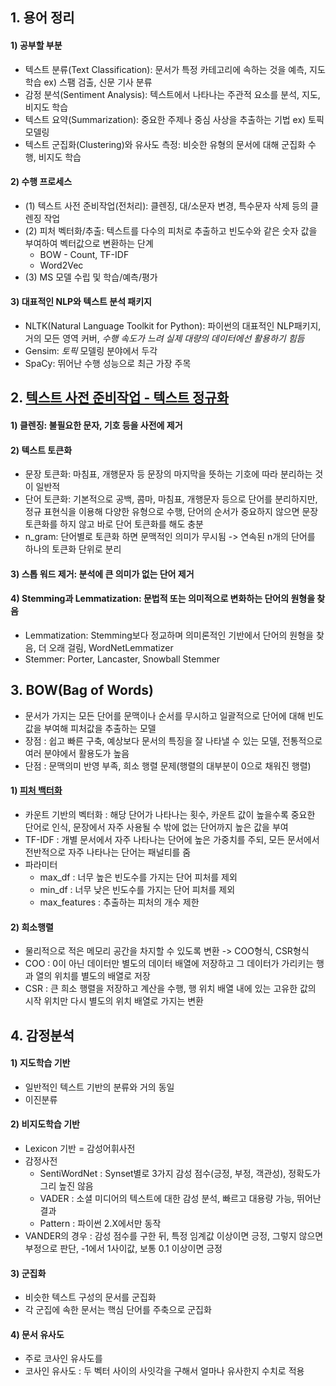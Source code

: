 ## 1. 용어 정리
#### 1) 공부할 부분
- 텍스트 분류(Text Classification): 문서가 특정 카테고리에 속하는 것을 예측, 지도학습 ex) 스팸 검출, 신문 기사 분류
- 감정 분석(Sentiment Analysis): 텍스트에서 나타나는 주관적 요소를 분석, 지도, 비지도 학습
- 텍스트 요약(Summarization): 중요한 주제나 중심 사상을 추출하는 기법 ex) 토픽 모델링
- 텍스트 군집화(Clustering)와 유사도 측정: 비슷한 유형의 문서에 대해 군집화 수행, 비지도 학습
#### 2) 수행 프로세스
- (1) 텍스트 사전 준비작업(전처리): 클렌징, 대/소문자 변경, 특수문자 삭제 등의 클렌징 작업
- (2) 피처 벡터화/추출: 텍스트를 다수의 피처로 추출하고 빈도수와 같은 숫자 값을 부여하여 벡터값으로 변환하는 단계
  - BOW - Count, TF-IDF
  - Word2Vec
- (3) MS 모델 수립 및 학습/예측/평가
#### 3) 대표적인 NLP와 텍스트 분석 패키지
- NLTK(Natural Language Toolkit for Python): 파이썬의 대표적인 NLP패키지, 거의 모든 영역 커버, *수행 속도가 느려 실제 대량의 데이터에선 활용하기 힘듬*
- Gensim: *토픽* 모델링 분야에서 두각
- SpaCy: 뛰어난 수행 성능으로 최근 가장 주목
## 2. [텍스트 사전 준비작업 - 텍스트 정규화](text_preprocessing.ipynb)
#### 1) 클렌징: 불필요한 문자, 기호 등을 사전에 제거
#### 2) 텍스트 토큰화
- 문장 토큰화: 마침표, 개행문자 등 문장의 마지막을 뜻하는 기호에 따라 분리하는 것이 일반적
- 단어 토큰화: 기본적으로 공백, 콤마, 마침표, 개행문자 등으로 단어를 분리하지만, 정규 표현식을 이용해 다양한 유형으로 수행, 단어의 순서가 중요하지 않으면 문장 토큰화를 하지 않고 바로 단어 토큰화를 해도 충분
- n_gram: 단어별로 토큰화 하면 문맥적인 의미가 무시됨 -> 연속된 n개의 단어를 하나의 토큰화 단위로 분리
#### 3) 스톱 워드 제거: 분석에 큰 의미가 없는 단어 제거
#### 4) Stemming과 Lemmatization: 문법적 또는 의미적으로 변화하는 단어의 원형을 찾음
- Lemmatization: Stemming보다 정교하며 의미론적인 기반에서 단어의 원형을 찾음, 더 오래 걸림, WordNetLemmatizer
- Stemmer: Porter, Lancaster, Snowball Stemmer
## 3. BOW(Bag of Words)
- 문서가 가지는 모든 단어를 문맥이나 순서를 무시하고 일괄적으로 단어에 대해 빈도 값을 부여해 피처값을 추출하는 모델
- 장점 : 쉽고 빠른 구축, 예상보다 문서의 특징을 잘 나타낼 수 있는 모델, 전통적으로 여러 분야에서 활용도가 높음
- 단점 : 문맥의미 반영 부족, 희소 행렬 문제(행렬의 대부분이 0으로 채워진 행렬)
#### 1) [피처 백터화](Vectorizer.ipynb)
- 카운트 기반의 벡터화 : 해당 단어가 나타나는 횟수, 카운트 값이 높을수록 중요한 단어로 인식, 문장에서 자주 사용될 수 밖에 없는 단어까지 높은 값을 부여
- TF-IDF : 개별 문서에서 자주 나타나는 단어에 높은 가중치를 주되, 모든 문서에서 전반적으로 자주 나타나는 단어는 패널티를 줌
- 파라미터
  - max_df : 너무 높은 빈도수를 가지는 단어 피처를 제외
  - min_df : 너무 낮은 빈도수를 가지는 단어 피처를 제외
  - max_features : 추출하는 피처의 개수 제한
#### 2) 희소행렬
- 물리적으로 적은 메모리 공간을 차지할 수 있도록 변환 -> COO형식, CSR형식
- COO : 0이 아닌 데이터만 별도의 데이터 배열에 저장하고 그 데이터가 가리키는 행과 열의 위치를 별도의 배열로 저장
- CSR : 큰 희소 행렬을 저장하고 계산을 수행, 행 위치 배열 내에 있는 고유한 값의 시작 위치만 다시 별도의 위치 배열로 가지는 변환
## 4. 감정분석
#### 1) 지도학습 기반
- 일반적인 텍스트 기반의 분류와 거의 동일
- 이진분류
#### 2) 비지도학습 기반
- Lexicon 기반 = 감성어휘사전
- 감정사전
  - SentiWordNet : Synset별로 3가지 감성 점수(긍정, 부정, 객관성), 정확도가 그리 높진 않음
  - VADER : 소셜 미디어의 텍스트에 대한 감성 분석, 빠르고 대용량 가능, 뛰어난 결과
  - Pattern : 파이썬 2.X에서만 동작
- VANDER의 경우 : 감성 점수를 구한 뒤, 특정 임계값 이상이면 긍정, 그렇지 않으면 부정으로 판단, -1에서 1사이값, 보통 0.1 이상이면 긍정
#### 3) 군집화
- 비슷한 텍스트 구성의 문서를 군집화
- 각 군집에 속한 문서는 핵심 단어를 주축으로 군집화
#### 4) 문서 유사도
- 주로 코사인 유사도를 
- 코사인 유사도 : 두 벡터 사이의 사잇각을 구해서 얼마나 유사한지 수치로 적용
